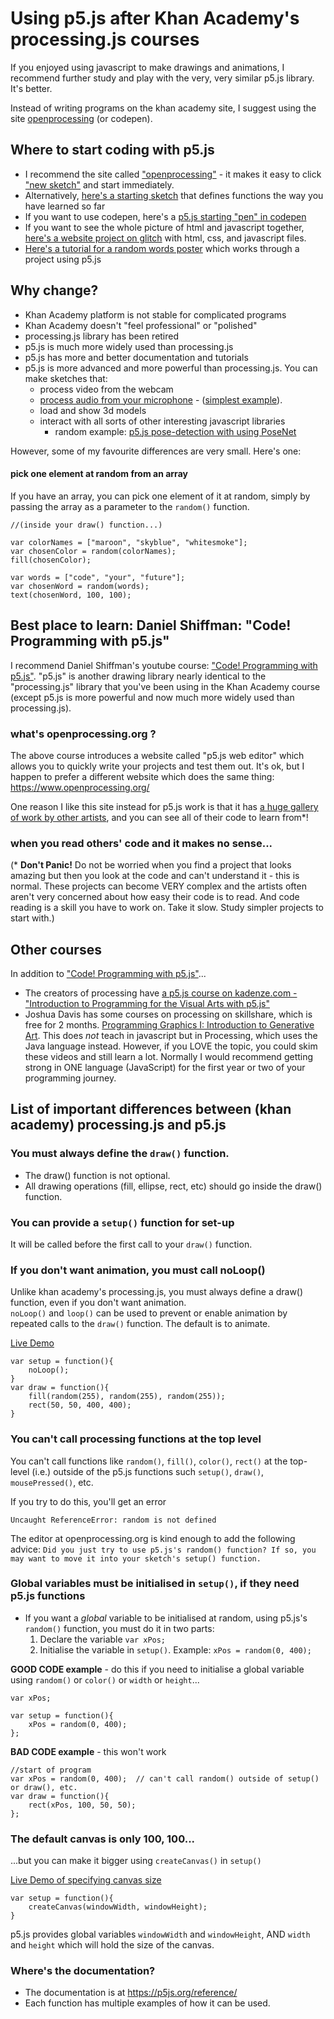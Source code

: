 # Using p5.js after Khan Academy's processing.js courses

If you enjoyed using javascript to make drawings and animations, I recommend further study and play with the very, very similar p5.js library.  It's better.

Instead of writing programs on the khan academy site, I suggest using the site [openprocessing](https://openprocessing.org) (or codepen).

## Where to start coding with p5.js

* I recommend the site called ["openprocessing"](https://www.openprocessing.org/) - it makes it easy to click ["new sketch"](https://www.openprocessing.org/sketch/create) and start immediately.  
 * Alternatively, [here's a starting sketch](https://www.openprocessing.org/sketch/812085) that defines functions the way you have learned so far
* If you want to use codepen, here's a [p5.js starting "pen" in codepen](https://codepen.io/enz0/pen/vYEXyZr?editors=1010)
* If you want to see the whole picture of html and javascript together, [here's a website project on glitch](https://glitch.com/~cyf-p5js-start) with html, css, and javascript files. 
* [Here's a tutorial for a random words poster](https://www.openprocessing.org/sketch/812093) which works through a project using p5.js

## Why change?

* Khan Academy platform is not stable for complicated programs
* Khan Academy doesn't "feel professional" or "polished"
* processing.js library has been retired
* p5.js is much more widely used than processing.js
* p5.js has more and better documentation and tutorials
* p5.js is more advanced and more powerful than processing.js.  You can make sketches that: 
    * process video from the webcam
    * [process audio from your microphone](https://www.openprocessing.org/sketch/812282) - ([simplest example](https://www.openprocessing.org/sketch/812284/)).
    * load and show 3d models
    * interact with all sorts of other interesting javascript libraries
        * random example: [p5.js pose-detection with using PoseNet](https://codepen.io/enz0/full/wvBzoMN)

However, some of my favourite differences are very small.  Here's one:

#### pick one element at random from an array

If you have an array, you can pick one element of it at random, simply by passing the array as a parameter to the `random()` function.

```
//(inside your draw() function...)

var colorNames = ["maroon", "skyblue", "whitesmoke"];
var chosenColor = random(colorNames);
fill(chosenColor);

var words = ["code", "your", "future"];
var chosenWord = random(words);
text(chosenWord, 100, 100);
```

## Best place to learn: Daniel Shiffman: "Code! Programming with p5.js"

I recommend Daniel Shiffman's youtube course: ["Code! Programming with p5.js"](https://www.youtube.com/playlist?list=PLRqwX-V7Uu6Zy51Q-x9tMWIv9cueOFTFA).  "p5.js" is another drawing library nearly identical to the "processing.js" library that you've been using in the Khan Academy course (except p5.js is more powerful and now much more widely used than processing.js).

### what's openprocessing.org ?
The above course introduces a website called "p5.js web editor" which allows you to quickly write your projects and test them out.  It's ok, but I happen to prefer a different website which does the same thing: https://www.openprocessing.org/

One reason I like this site instead for p5.js work is that it has [a huge gallery of work by other artists](https://www.openprocessing.org/browse/), and you can see all of their code to learn from*!

### when you read others' code and it makes no sense...

(* **Don't Panic!** Do not be worried when you find a project that looks amazing but then you look at the code and can't understand it - this is normal.  These projects can become VERY complex and the artists often aren't very concerned about how easy their code is to read.  And code reading is a skill you have to work on.  Take it slow.  Study simpler projects to start with.)

## Other courses

In addition to ["Code! Programming with p5.js"](https://www.youtube.com/playlist?list=PLRqwX-V7Uu6Zy51Q-x9tMWIv9cueOFTFA)...

* The creators of processing have [a p5.js course on kadenze.com - "Introduction to Programming for the Visual Arts with p5.js"](https://www.kadenze.com/courses/introduction-to-programming-for-the-visual-arts-with-p5-js-vi/info)
* Joshua Davis has some courses on processing on skillshare, which is free for 2 months.
[Programming Graphics I: Introduction to Generative Art](https://www.skillshare.com/classes/Programming-Graphics-I-Introduction-to-Generative-Art/782118657).  This does *not* teach in javascript but in Processing, which uses the Java language instead.  However, if you LOVE the topic, you could skim these videos and still learn a lot.  Normally I would recommend getting strong in ONE language (JavaScript) for the first year or two of your programming journey.

## List of important differences between (khan academy) processing.js and p5.js

### You must always define the `draw()` function.
* The draw() function is not optional.
* All drawing operations (fill, ellipse, rect, etc) should go inside the draw() function.

### You can provide a `setup()` function for set-up

It will be called before the first call to your `draw()` function.


### If you don't want animation, you must call noLoop()

Unlike khan academy's processing.js, you must always define a draw() function, even if you don't want animation.  
`noLoop()` and `loop()` can be used to prevent or enable animation by repeated calls to the `draw()` function.  The default is to animate.

[Live Demo](https://www.openprocessing.org/sketch/812071)
```
var setup = function(){
    noLoop();
}
var draw = function(){
    fill(random(255), random(255), random(255));
    rect(50, 50, 400, 400);
}
```

### You can't call processing functions at the top level

You can't call functions like `random()`, `fill()`, `color()`, `rect()` at the top-level (i.e.) outside of the p5.js functions such `setup()`, `draw()`, `mousePressed()`, etc.

If you try to do this, you'll get an error 

`Uncaught ReferenceError: random is not defined`

The editor at openprocessing.org is kind enough to add the following advice:  `Did you just try to use p5.js's random() function? If so, you may want to move it into your sketch's setup() function.`


### Global variables must be initialised in `setup()`, if they need p5.js functions
* If you want a *global* variable to be initialised at random, using p5.js's `random()` function, you must do it in two parts:
    1. Declare the variable `var xPos;`
    1. Initialise the variable in `setup()`.  Example: `xPos = random(0, 400);`

**GOOD CODE example** - do this if you need to initialise a global variable using `random()` or `color()` or `width` or `height`...

```
var xPos;

var setup = function(){
    xPos = random(0, 400);
};
```

**BAD CODE example** - this won't work

```
//start of program
var xPos = random(0, 400);  // can't call random() outside of setup() or draw(), etc.
var draw = function(){
    rect(xPos, 100, 50, 50);
};
```



### The default canvas is only 100, 100...

...but you can make it bigger using `createCanvas()` in `setup()`

[Live Demo of specifying canvas size]()
```
var setup = function(){
    createCanvas(windowWidth, windowHeight);
}
```

p5.js provides global variables `windowWidth` and `windowHeight`, AND `width` and `height` which will hold the size of the canvas.

### Where's the documentation?

* The documentation is at https://p5js.org/reference/
* Each function has multiple examples of how it can be used.
